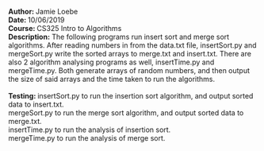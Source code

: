 <strong>Author: </strong> Jamie Loebe </br>
<strong>Date: </strong>10/06/2019 </br>
<strong>Course: </strong> CS325 Intro to Algorithms </br>
<strong>Description:</strong> The following programs run insert sort and merge sort algorithms. After reading numbers in from the data.txt file, insertSort.py and mergeSort.py write the sorted arrays to merge.txt and insert.txt. There are also 2 algorithm analysing programs as well, insertTime.py and mergeTime.py. Both generate arrays of random numbers, and then output the size of said arrays and the time taken to run the algorithms.
</br>
</br>
<strong>Testing: </strong> insertSort.py to run the insertion sort algorithm, and output sorted data to insert.txt. </br>
         mergeSort.py to run the merge sort algorithm, and output sorted data to merge.txt. </br>
         insertTime.py to run the analysis of insertion sort. </br>
         mergeTime.py to run the analysis of merge sort. </br>
